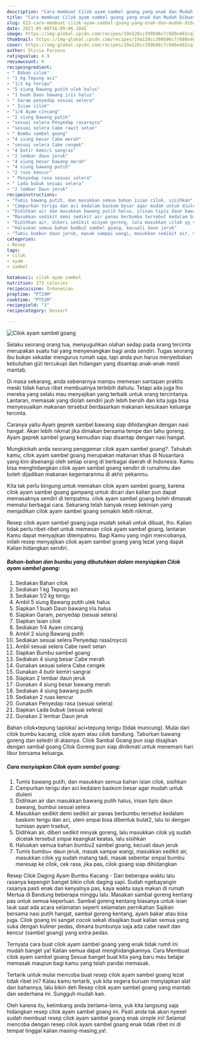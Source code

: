 ```yaml
---
description: "Cara membuat Cilok ayam sambel goang yang enak dan Mudah Dibuat"
title: "Cara membuat Cilok ayam sambel goang yang enak dan Mudah Dibuat"
slug: 613-cara-membuat-cilok-ayam-sambel-goang-yang-enak-dan-mudah-dibuat
date: 2021-05-08T16:09:06.184Z
image: https://img-global.cpcdn.com/recipes/19a128cc399b96c7/680x482cq70/cilok-ayam-sambel-goang-foto-resep-utama.jpg
thumbnail: https://img-global.cpcdn.com/recipes/19a128cc399b96c7/680x482cq70/cilok-ayam-sambel-goang-foto-resep-utama.jpg
cover: https://img-global.cpcdn.com/recipes/19a128cc399b96c7/680x482cq70/cilok-ayam-sambel-goang-foto-resep-utama.jpg
author: Olivia Parsons
ratingvalue: 4.9
reviewcount: 9
recipeingredient:
- " Bahan cilok"
- "1 kg Tepung aci"
- "1/2 kg terigu"
- "5 siung Bawang putih ulek halus"
- "1 buah Daun bawang iris halus"
- " Garam penyedap sesuai selera"
- " Isian cilok"
- "1/4 Ayam cincang"
- "2 siung Bawang putih"
- "sesuai selera Penyedap rasaroyco"
- "sesuai selera Cabe rawit setan"
- " Bumbu sambel goang"
- "4 siung besar Cabe merah"
- "sesuai selera Cabe cengek"
- "4 butir kemiri sangrai"
- "2 lembar daun jeruk"
- "4 siung besar bawang merah"
- "4 siung bawang putih"
- "2 ruas kencur"
- " Penyedap rasa sesuai selera"
- " Lada bubuk sesuai selera"
- "2 lembar Daun jeruk"
recipeinstructions:
- "Tumis bawang putih, dan masukkan semua bahan isian cilok, sisihkan"
- "Campurkan terigu dan aci kedalam baskom besar agar mudah untuk diuleni"
- "Didihkan air dan masukkan bawang putih halus, irisan tipis daun bawang, bumbui sesuai selera"
- "Masukkan sedikit demi sedikit air panas berbumbu tersebut kedalam baskom terigu dan aci, uleni smpai bisa dibentuk bulat2, lalu isi dengan tumisan ayam trsebut,"
- "Didihkan air, diberi sedikit minyak goreng, lalu masukkan cilok yg sudah dicetak tersebut smpai keangkat keatas, lalu sisihkan"
- "Haluskan semua bahan bumbu2 sambel goang, kecuali daun jeruk"
- "Tumis bumbu+ daun jeruk, masak sampai wangi, masukkan sedikit air, masukkan cilok yg sudah matang tadi, masak sebentar smpai bumbu meresap ke cilok, cek rasa, jika pas, cilok goang siap dihidangkan"
categories:
- Resep
tags:
- cilok
- ayam
- sambel

katakunci: cilok ayam sambel 
nutrition: 273 calories
recipecuisine: Indonesian
preptime: "PT29M"
cooktime: "PT52M"
recipeyield: "3"
recipecategory: Dessert

---
```



![Cilok ayam sambel goang](https://img-global.cpcdn.com/recipes/19a128cc399b96c7/680x482cq70/cilok-ayam-sambel-goang-foto-resep-utama.jpg)

Selaku seorang orang tua, menyuguhkan olahan sedap pada orang tercinta merupakan suatu hal yang menyenangkan bagi anda sendiri. Tugas seorang ibu bukan sekadar mengurus rumah saja, tapi anda pun harus menyediakan kebutuhan gizi tercukupi dan hidangan yang disantap anak-anak mesti mantab.

Di masa  sekarang, anda sebenarnya mampu memesan santapan praktis meski tidak harus ribet membuatnya terlebih dahulu. Tetapi ada juga lho mereka yang selalu mau menyajikan yang terbaik untuk orang tercintanya. Lantaran, memasak yang diolah sendiri jauh lebih bersih dan kita juga bisa menyesuaikan makanan tersebut berdasarkan makanan kesukaan keluarga tercinta. 

Caranya yaitu Ayam geprek sambel bawang siap dihidangkan dengan nasi hangat. Akan lebih nikmat jika dimakan bersama tempe dan tahu goreng. Ayam geprek sambel goang kemudian siap disantap dengan nasi hangat.

Mungkinkah anda seorang penggemar cilok ayam sambel goang?. Tahukah kamu, cilok ayam sambel goang merupakan makanan khas di Nusantara yang kini disenangi oleh setiap orang di berbagai daerah di Indonesia. Kamu bisa menghidangkan cilok ayam sambel goang sendiri di rumahmu dan boleh dijadikan makanan kegemaranmu di akhir pekanmu.

Kita tak perlu bingung untuk memakan cilok ayam sambel goang, karena cilok ayam sambel goang gampang untuk dicari dan kalian pun dapat memasaknya sendiri di tempatmu. cilok ayam sambel goang boleh dimasak memalui berbagai cara. Sekarang telah banyak resep kekinian yang menjadikan cilok ayam sambel goang semakin lebih nikmat.

Resep cilok ayam sambel goang juga mudah sekali untuk dibuat, lho. Kalian tidak perlu ribet-ribet untuk memesan cilok ayam sambel goang, lantaran Kamu dapat menyajikan ditempatmu. Bagi Kamu yang ingin mencobanya, inilah resep menyajikan cilok ayam sambel goang yang lezat yang dapat Kalian hidangkan sendiri.

<!--inarticleads1-->

##### Bahan-bahan dan bumbu yang dibutuhkan dalam menyiapkan Cilok ayam sambel goang:

1. Sediakan  Bahan cilok
1. Sediakan 1 kg Tepung aci
1. Sediakan 1/2 kg terigu
1. Ambil 5 siung Bawang putih ulek halus
1. Siapkan 1 buah Daun bawang iris halus
1. Siapkan  Garam, penyedap (sesuai selera)
1. Siapkan  Isian cilok
1. Sediakan 1/4 Ayam cincang
1. Ambil 2 siung Bawang putih
1. Sediakan sesuai selera Penyedap rasa(royco)
1. Ambil sesuai selera Cabe rawit setan
1. Siapkan  Bumbu sambel goang
1. Sediakan 4 siung besar Cabe merah
1. Gunakan sesuai selera Cabe cengek
1. Gunakan 4 butir kemiri sangrai
1. Siapkan 2 lembar daun jeruk
1. Gunakan 4 siung besar bawang merah
1. Sediakan 4 siung bawang putih
1. Sediakan 2 ruas kencur
1. Gunakan  Penyedap rasa (sesuai selera)
1. Siapkan  Lada bubuk (sesuai selera)
1. Gunakan 2 lembar Daun jeruk


Bahan cilok•tepung tapioka/ aci•tepung terigu (tidak muncung). Mulai dari cilok bumbu kacang, cilok ayam atau cilok bandung. Taburkan bawang goreng dan seledri di atasnya. Cilok Sambal Goang pun siap disajikan dengan sambal goang Cilok Goreng pun siap dinikmati untuk menemani hari libur bersama keluarga. 

<!--inarticleads2-->

##### Cara menyiapkan Cilok ayam sambel goang:

1. Tumis bawang putih, dan masukkan semua bahan isian cilok, sisihkan
1. Campurkan terigu dan aci kedalam baskom besar agar mudah untuk diuleni
1. Didihkan air dan masukkan bawang putih halus, irisan tipis daun bawang, bumbui sesuai selera
1. Masukkan sedikit demi sedikit air panas berbumbu tersebut kedalam baskom terigu dan aci, uleni smpai bisa dibentuk bulat2, lalu isi dengan tumisan ayam trsebut,
1. Didihkan air, diberi sedikit minyak goreng, lalu masukkan cilok yg sudah dicetak tersebut smpai keangkat keatas, lalu sisihkan
1. Haluskan semua bahan bumbu2 sambel goang, kecuali daun jeruk
1. Tumis bumbu+ daun jeruk, masak sampai wangi, masukkan sedikit air, masukkan cilok yg sudah matang tadi, masak sebentar smpai bumbu meresap ke cilok, cek rasa, jika pas, cilok goang siap dihidangkan


Resep Cilok Daging Ayam Bumbu Kacang - Dari beberapa waktu lalu rasanya kepengin banget bikin cilok daging sapi. Sudah ngebayangin rasanya pasti enak dan kenyalnya pas, kaya waktu saya makan di rumah Mertua di Bandung beberapa minggu lalu. Masakan sambal goreng kentang pas untuk semua keperluan. Sambal goreng kentang biasanya untuk isian lauk saat ada acara selamatan seperti selamatan pernikahan Sajikan bersama nasi putih hangat, sambal goreng kentang, ayam bakar atau bisa juga. Cilok goang ini sangat cocok sekali disajikan buat kalian semua yang suka dengan kuliner pedas, dimana bumbunya saja ada cabe rawit dan kencur (sambel goang) yang extra pedas. 

Ternyata cara buat cilok ayam sambel goang yang enak tidak rumit ini mudah banget ya! Kalian semua dapat menghidangkannya. Cara Membuat cilok ayam sambel goang Sesuai banget buat kita yang baru mau belajar memasak maupun bagi kamu yang telah pandai memasak.

Tertarik untuk mulai mencoba buat resep cilok ayam sambel goang lezat tidak ribet ini? Kalau kamu tertarik, yuk kita segera buruan menyiapkan alat dan bahannya, lalu bikin deh Resep cilok ayam sambel goang yang mantab dan sederhana ini. Sungguh mudah kan. 

Oleh karena itu, ketimbang anda berlama-lama, yuk kita langsung saja hidangkan resep cilok ayam sambel goang ini. Pasti anda tak akan nyesel sudah membuat resep cilok ayam sambel goang enak simple ini! Selamat mencoba dengan resep cilok ayam sambel goang enak tidak ribet ini di tempat tinggal kalian masing-masing,ya!.

